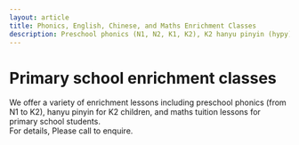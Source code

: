 ```yaml
---
layout: article
title: Phonics, English, Chinese, and Maths Enrichment Classes
description: Preschool phonics (N1, N2, K1, K2), K2 hanyu pinyin (hypy), primary school maths tuition.
---
```

# Primary school enrichment classes

<div class="row align-items-start">
  <div class="col-lg-11 normal-text para">
    We offer a variety of enrichment lessons including preschool phonics (from N1 to K2),
    hanyu pinyin for K2 children, and maths tuition lessons for primary school students.
  </div>
  <div class="col-lg-11 normal-text para">
    For details, Please call to enquire.
  </div>
</div>
